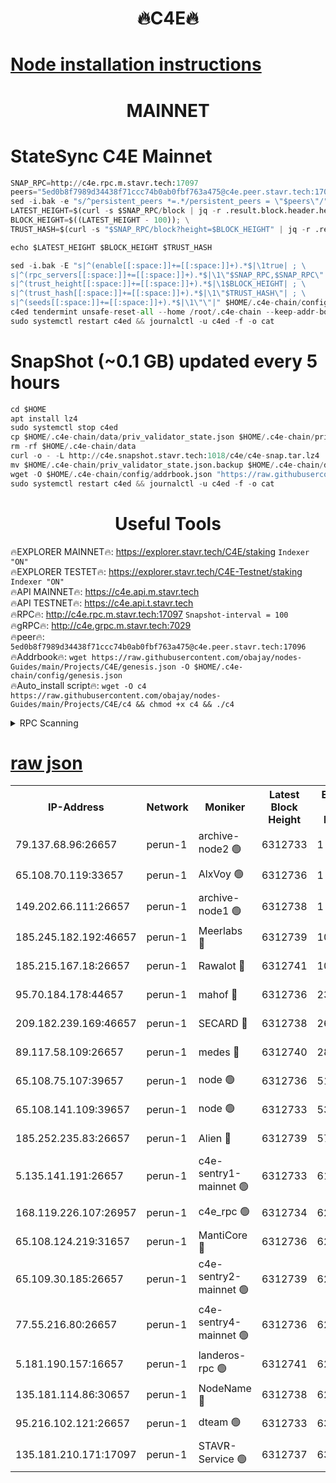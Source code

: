 <h1 align="center"> 🔥C4E🔥</h1>

[Node installation instructions](https://github.com/obajay/nodes-Guides/tree/main/Projects/C4E)
=

<h1 align="center"> MAINNET</h1>

# StateSync C4E Mainnet
```python
SNAP_RPC=http://c4e.rpc.m.stavr.tech:17097
peers="5ed0b8f7989d34438f71ccc74b0ab0fbf763a475@c4e.peer.stavr.tech:17096"
sed -i.bak -e "s/^persistent_peers *=.*/persistent_peers = \"$peers\"/" $HOME/.c4e-chain/config/config.toml
LATEST_HEIGHT=$(curl -s $SNAP_RPC/block | jq -r .result.block.header.height); \
BLOCK_HEIGHT=$((LATEST_HEIGHT - 100)); \
TRUST_HASH=$(curl -s "$SNAP_RPC/block?height=$BLOCK_HEIGHT" | jq -r .result.block_id.hash)

echo $LATEST_HEIGHT $BLOCK_HEIGHT $TRUST_HASH

sed -i.bak -E "s|^(enable[[:space:]]+=[[:space:]]+).*$|\1true| ; \
s|^(rpc_servers[[:space:]]+=[[:space:]]+).*$|\1\"$SNAP_RPC,$SNAP_RPC\"| ; \
s|^(trust_height[[:space:]]+=[[:space:]]+).*$|\1$BLOCK_HEIGHT| ; \
s|^(trust_hash[[:space:]]+=[[:space:]]+).*$|\1\"$TRUST_HASH\"| ; \
s|^(seeds[[:space:]]+=[[:space:]]+).*$|\1\"\"|" $HOME/.c4e-chain/config/config.toml
c4ed tendermint unsafe-reset-all --home /root/.c4e-chain --keep-addr-book
sudo systemctl restart c4ed && journalctl -u c4ed -f -o cat
```
# SnapShot (~0.1 GB) updated every 5 hours
```python
cd $HOME
apt install lz4
sudo systemctl stop c4ed
cp $HOME/.c4e-chain/data/priv_validator_state.json $HOME/.c4e-chain/priv_validator_state.json.backup
rm -rf $HOME/.c4e-chain/data
curl -o - -L http://c4e.snapshot.stavr.tech:1018/c4e/c4e-snap.tar.lz4 | lz4 -c -d - | tar -x -C $HOME/.c4e-chain --strip-components 2
mv $HOME/.c4e-chain/priv_validator_state.json.backup $HOME/.c4e-chain/data/priv_validator_state.json
wget -O $HOME/.c4e-chain/config/addrbook.json "https://raw.githubusercontent.com/obajay/nodes-Guides/main/Projects/C4E/addrbook.json"
sudo systemctl restart c4ed && journalctl -u c4ed -f -o cat
```
 <h1 align="center"> Useful Tools</h1>

🔥EXPLORER MAINNET🔥:  https://explorer.stavr.tech/C4E/staking            `Indexer "ON"` \
🔥EXPLORER TESTET🔥:   https://explorer.stavr.tech/C4E-Testnet/staking     `Indexer "ON"` \
🔥API MAINNET🔥:       https://c4e.api.m.stavr.tech \
🔥API TESTNET🔥:       https://c4e.api.t.stavr.tech \
🔥RPC🔥:               http://c4e.rpc.m.stavr.tech:17097                  `Snapshot-interval = 100` \
🔥gRPC🔥:              http://c4e.grpc.m.stavr.tech:7029 \
🔥peer🔥:              `5ed0b8f7989d34438f71ccc74b0ab0fbf763a475@c4e.peer.stavr.tech:17096` \
🔥Addrbook🔥:    ```wget https://raw.githubusercontent.com/obajay/nodes-Guides/main/Projects/C4E/genesis.json -O $HOME/.c4e-chain/config/genesis.json``` \
🔥Auto_install script🔥: ```wget -O c4 https://raw.githubusercontent.com/obajay/nodes-Guides/main/Projects/C4E/c4 && chmod +x c4 && ./c4```





<details>
<summary>RPC Scanning</summary>

<h2 align="center"> We scan nodes in real time every 4 hours. And we provide the final result of RPC endpoints.
We cannot influence the operation of these nodes in any way. </h2>


```python
If Voting Power is higher than 0 --> then the Node is a validator of the network and may be subject to attack and be a potential threat to the chain.
```
```python
We marked such validators with a red symbol
```

</details>

[raw json](https://rpc-check.c4e.stavr.tech/c4e/rpc-c4e-result.json)
=



<table><tr><th>IP-Address</th><th>Network</th><th>Moniker</th><th>Latest Block Height</th><th>Earliest Block Height</th><th>Catching Up</th><th>Tx Index</th><th>Voting Power</th><th>Scan Time</th></tr><tr><td>79.137.68.96:26657</td><td>perun-1</td><td>archive-node2 🟢</td><td>6312733</td><td>1</td><td>False</td><td>on</td><td>0</td><td>2023-12-16T13:17:25.234203440UTC</td></tr><tr><td>65.108.70.119:33657</td><td>perun-1</td><td>AlxVoy 🟢</td><td>6312736</td><td>1</td><td>False</td><td>on</td><td>0</td><td>2023-12-16T13:17:41.734501438UTC</td></tr><tr><td>149.202.66.111:26657</td><td>perun-1</td><td>archive-node1 🟢</td><td>6312738</td><td>1</td><td>False</td><td>on</td><td>0</td><td>2023-12-16T13:17:57.387464138UTC</td></tr><tr><td>185.245.182.192:46657</td><td>perun-1</td><td>Meerlabs 🔴</td><td>6312739</td><td>1051501</td><td>False</td><td>on</td><td>493550</td><td>2023-12-16T13:18:02.854932785UTC</td></tr><tr><td>185.215.167.18:26657</td><td>perun-1</td><td>Rawalot 🔴</td><td>6312741</td><td>1090501</td><td>False</td><td>on</td><td>579034</td><td>2023-12-16T13:18:14.102868103UTC</td></tr><tr><td>95.70.184.178:44657</td><td>perun-1</td><td>mahof 🔴</td><td>6312736</td><td>2342001</td><td>False</td><td>off</td><td>1357006</td><td>2023-12-16T13:17:40.965758505UTC</td></tr><tr><td>209.182.239.169:46657</td><td>perun-1</td><td>SECARD 🔴</td><td>6312738</td><td>2616101</td><td>False</td><td>off</td><td>675729</td><td>2023-12-16T13:17:54.978457721UTC</td></tr><tr><td>89.117.58.109:26657</td><td>perun-1</td><td>medes 🔴</td><td>6312740</td><td>2826001</td><td>False</td><td>off</td><td>471345</td><td>2023-12-16T13:18:09.280182141UTC</td></tr><tr><td>65.108.75.107:39657</td><td>perun-1</td><td>node 🟢</td><td>6312736</td><td>5198801</td><td>False</td><td>on</td><td>0</td><td>2023-12-16T13:17:44.140728304UTC</td></tr><tr><td>65.108.141.109:39657</td><td>perun-1</td><td>node 🟢</td><td>6312733</td><td>5303301</td><td>False</td><td>on</td><td>0</td><td>2023-12-16T13:17:27.609269998UTC</td></tr><tr><td>185.252.235.83:26657</td><td>perun-1</td><td>Alien 🔴</td><td>6312739</td><td>5736001</td><td>False</td><td>on</td><td>380508</td><td>2023-12-16T13:17:58.038260193UTC</td></tr><tr><td>5.135.141.191:26657</td><td>perun-1</td><td>c4e-sentry1-mainnet 🟢</td><td>6312733</td><td>6198001</td><td>False</td><td>on</td><td>0</td><td>2023-12-16T13:17:24.467670876UTC</td></tr><tr><td>168.119.226.107:26957</td><td>perun-1</td><td>c4e_rpc 🟢</td><td>6312734</td><td>6212734</td><td>False</td><td>on</td><td>0</td><td>2023-12-16T13:17:34.024465367UTC</td></tr><tr><td>65.108.124.219:31657</td><td>perun-1</td><td>MantiCore 🔴</td><td>6312736</td><td>6212736</td><td>False</td><td>off</td><td>837650</td><td>2023-12-16T13:17:40.512475439UTC</td></tr><tr><td>65.109.30.185:26657</td><td>perun-1</td><td>c4e-sentry2-mainnet 🟢</td><td>6312739</td><td>6238301</td><td>False</td><td>on</td><td>0</td><td>2023-12-16T13:18:02.529157260UTC</td></tr><tr><td>77.55.216.80:26657</td><td>perun-1</td><td>c4e-sentry4-mainnet 🟢</td><td>6312736</td><td>6241001</td><td>False</td><td>on</td><td>0</td><td>2023-12-16T13:17:41.347174683UTC</td></tr><tr><td>5.181.190.157:16657</td><td>perun-1</td><td>landeros-rpc 🟢</td><td>6312741</td><td>6278001</td><td>False</td><td>on</td><td>0</td><td>2023-12-16T13:18:13.737878670UTC</td></tr><tr><td>135.181.114.86:30657</td><td>perun-1</td><td>NodeName 🔴</td><td>6312738</td><td>6284301</td><td>False</td><td>off</td><td>333717</td><td>2023-12-16T13:17:57.725033513UTC</td></tr><tr><td>95.216.102.121:26657</td><td>perun-1</td><td>dteam 🟢</td><td>6312733</td><td>6310901</td><td>False</td><td>on</td><td>0</td><td>2023-12-16T13:17:24.872781503UTC</td></tr><tr><td>135.181.210.171:17097</td><td>perun-1</td><td>STAVR-Service 🟢</td><td>6312737</td><td>6311001</td><td>False</td><td>on</td><td>0</td><td>2023-12-16T13:17:46.524187391UTC</td></tr></table>
